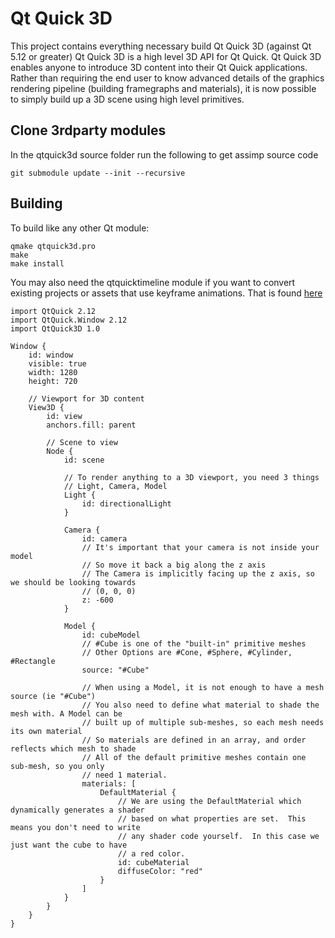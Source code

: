 # Qt Quick 3D

This project contains everything necessary build Qt Quick 3D (against Qt 5.12 or greater)
Qt Quick 3D is a high level 3D API for Qt Quick. Qt Quick 3D enables anyone to introduce 3D content into their Qt Quick applications.  Rather than requiring the end user to know advanced details of the graphics rendering pipeline (building framegraphs and materials), it is now possible to simply build up a 3D scene using high level primitives.

## Clone 3rdparty modules

In the qtquick3d source folder run the following to get assimp source code
```
git submodule update --init --recursive
```

## Building
To build like any other Qt module:
```
qmake qtquick3d.pro
make
make install
```
You may also need the qtquicktimeline module if you want to convert existing projects or assets that use keyframe animations.  That is found [here](https://code.qt.io/cgit/qt/qtquicktimeline.git/)

```
import QtQuick 2.12
import QtQuick.Window 2.12
import QtQuick3D 1.0

Window {
    id: window
    visible: true
    width: 1280
    height: 720

    // Viewport for 3D content
    View3D {
        id: view
        anchors.fill: parent

        // Scene to view
        Node {
            id: scene

            // To render anything to a 3D viewport, you need 3 things
            // Light, Camera, Model
            Light {
                id: directionalLight
            }

            Camera {
                id: camera
                // It's important that your camera is not inside your model
                // So move it back a big along the z axis
                // The Camera is implicitly facing up the z axis, so we should be looking towards
                // (0, 0, 0)
                z: -600
            }

            Model {
                id: cubeModel
                // #Cube is one of the "built-in" primitive meshes
                // Other Options are #Cone, #Sphere, #Cylinder, #Rectangle
                source: "#Cube"

                // When using a Model, it is not enough to have a mesh source (ie "#Cube")
                // You also need to define what material to shade the mesh with. A Model can be
                // built up of multiple sub-meshes, so each mesh needs its own material
                // So materials are defined in an array, and order reflects which mesh to shade
                // All of the default primitive meshes contain one sub-mesh, so you only
                // need 1 material. 
                materials: [
                    DefaultMaterial {
                        // We are using the DefaultMaterial which dynamically generates a shader
                        // based on what properties are set.  This means you don't need to write
                        // any shader code yourself.  In this case we just want the cube to have
                        // a red color.
                        id: cubeMaterial
                        diffuseColor: "red"
                    }
                ]
            }
        }
    }
}
```
